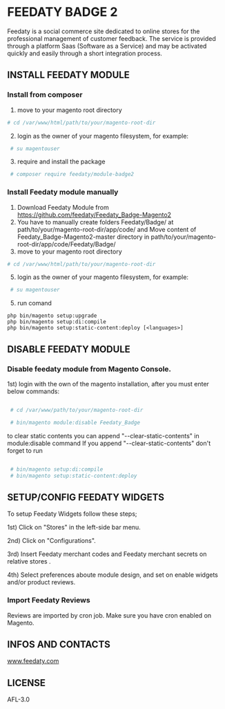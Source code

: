 <h1> FEEDATY BADGE 2</h1>


Feedaty is a social commerce site dedicated to online stores for the professional management of customer feedback. 
The service is provided through a platform Saas (Software as a Service) and may be activated quickly and easily through a short integration process.


<h2> INSTALL FEEDATY MODULE </h2>


<h3> Install from composer </h3>

1) move to your magento root directory
 ```bash
 # cd /var/www/html/path/to/your/magento-root-dir
```

2)  login as the owner of your magento filesystem, for example:
```bash
 # su magentouser
```
3) require and install the package

```bash
 # composer require feedaty/module-badge2
```
 
<h3> Install Feedaty module manually </h3>

1) Download Feedaty Module from https://github.com/feedaty/Feedaty_Badge-Magento2
2) You have to manually create folders Feedaty/Badge/ at path/to/your/magento-root-dir/app/code/ and Move content of Feedaty_Badge-Magento2-master directory in path/to/your/magento-root-dir/app/code/Feedaty/Badge/ 
3) move to your magento root directory
```bash
# cd /var/www/html/path/to/your/magento-root-dir
```
5) login as the owner of your magento filesystem, for example:
```bash
 # su magentouser
```
5) run comand
```
php bin/magento setup:upgrade
php bin/magento setup:di:compile
php bin/magento setup:static-content:deploy [<languages>]
```

<h2> DISABLE FEEDATY MODULE </h2>

<h3> Disable feedaty module from Magento Console. </h3>

1st) login with the own of the magento installation, after you must enter below commands:
```bash

 # cd /var/www/path/to/your/magento-root-dir

 # bin/magento module:disable Feedaty_Badge

```

to clear static contents you can append "--clear-static-contents" in module:disable command
If you append "--clear-static-contents" don't forget to run
```bash

 # bin/magento setup:di:compile
 # bin/magento setup:static-content:deploy

```

<h2> SETUP/CONFIG FEEDATY WIDGETS </h2>


To setup Feedaty Widgets follow these steps;

1st) Click on "Stores" in the left-side bar menu.

2nd) Click on "Configurations".

3rd) Insert Feedaty merchant codes and Feedaty merchant secrets on relative stores .

4th) Select preferences aboute module design, and set on enable widgets and/or product reviews.


<h3>Import Feedaty Reviews</h2>

Reviews are imported by cron job. Make sure you have cron enabled on Magento.


<h2> INFOS AND CONTACTS </h2>

www.feedaty.com

<h2> LICENSE </h2>

AFL-3.0

